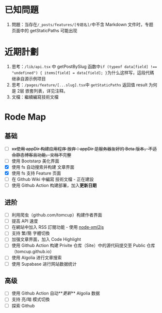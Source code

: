 # 已知問題
1. 問題：当存在`/_posts/features/[专题名]/`中不含 Markdown 文件时，专题页面中的 getStaticPaths 可能出现

# 近期計劃
1. 思考：`/lib/api.tsx` 中 getPostBySlug 函数中`if (typeof data[field] !== "undefined") { items[field] = data[field]; }`为什么这样写，這段代碼继承自源示例项目
2. 思考：`/pages/feature/[...slug].tsx`中 `getStaticPaths` 返回值 result 为何是 2层 嵌套列表，详见注释。
3. 文檔：繼續編寫技術文檔

# Rode Map
## 基础
- [ ] ~~xx使用 appDir 构建应用程序 放弃：appDir 是服务器友好的 Beta 版本，不适合静态博客且功能、文档不完整~~
- [ ] 使用 Bootstarp 美化界面
- [x] 使用 fs 自动搜索并构建 文章界面
- [x] 使用 fs 支持 Feature 页面
- [ ] 在 Github Wiki 中編寫 技術文檔 - 正在建設
- [ ] 使用 Github Action 构建部署，加入**更新日期**

## 进阶
- [ ] 利用爬虫（github.com/tomcup）构建作者界面
- [ ] 提高 API 速度
- [ ] 在網站中加入 RSS 訂閱功能 - 使用 [node-xml2js](https://github.com/Leonidas-from-XIV/node-xml2js)
- [ ] 支持 繁/簡 字體切換
- [ ] 加强文章界面，加入 Code Highlight
- [ ] 使用 Github Action 构建 Privite 仓库（Site）中的源代码提交至 Public 仓库 （tomcup.github.io）
- [ ] 使用 Algolia 进行文章搜索
- [ ] 使用 Supabase 进行网站数据统计

## 高级
- [ ] 使用 Github Action 自动**_更新_** Algolia 数据
- [ ] 支持 亮/暗 模式切換
- [ ] 探索 Github
